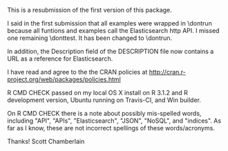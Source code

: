 This is a resubmission of the first version of this package.

I said in the first submission that all examples were wrapped 
in \dontrun because all funtions and examples call the Elasticsearch 
http API. I missed one remaining \donttest. It has been changed to 
\dontrun.

In addition, the Description field of the DESCRIPTION file now 
contains a URL as a reference for Elasticsearch.

I have read and agree to the the CRAN policies at 
http://cran.r-project.org/web/packages/policies.html

R CMD CHECK passed on my local OS X install on R 3.1.2 and R development 
version, Ubuntu running on Travis-CI, and Win builder.

On R CMD CHECK there is a note about possibly mis-spelled words,
including "API", "APIs", "Elasticsearch", "JSON", "NoSQL", and 
"indices". As far as I know, these are not incorrect spellings 
of these words/acronyms.

Thanks! Scott Chamberlain
